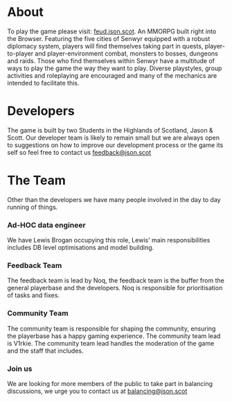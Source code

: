 # About

To play the game please visit: [feud.json.scot](https://www.feud.json.scot).
An MMORPG built right into the Browser.
Featuring the five cities of Senwyr equipped with a robust diplomacy system, players will find themselves taking part in quests, player-to-player and player-environment combat, monsters to bosses, dungeons and raids.
Those who find themselves within Senwyr have a multitude of ways to play the game the way they want to play. Diverse playstyles, group activities and roleplaying are encouraged and many of the mechanics are intended to facilitate this.

# Developers

The game is built by two Students in the Highlands of Scotland, Jason & Scott. 
Our developer team is likely to remain small but we are always open to suggestions on how to improve our development process or the game its self so feel free to contact us feedback@json.scot

# The Team

Other than the developers we have many people involved in the day to day running of things.

### Ad-HOC data engineer
We have Lewis Brogan occupying this role, Lewis' main responsibilities includes DB level optimisations and model building.

### Feedback Team
The feedback team is lead by Noq, the feedback team is the buffer from the general playerbase and the developers. Noq is responsible for prioritisation of tasks and fixes.

### Community Team
The community team is responsible for shaping the community, ensuring the playerbase has a happy gaming experience. The community team lead is V1rkie. The community team lead handles the moderation of the game and the staff that includes.


### Join us
We are looking for more members of the public to take part in balancing discussions, we urge you to contact us at balancing@json.scot
